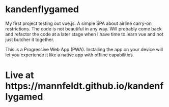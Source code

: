 # kandenflygamed
My first project testing out vue.js. A simple SPA about airline carry-on restrictions. The code is not beautiful in any way. Will probably come back and refactor the code at a later stage when I have time to learn vue and not just butcher it together.

This is a Progressive Web App (PWA). Installing the app on your device will let you experience it like a native app with offline capabilities.
<h1>Live at https://mannfeldt.github.io/kandenflygamed </h1>
